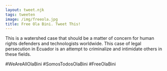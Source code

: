 ```yaml
---
layout: tweet.njk
tags: tweeten
image: /img/freeola.jpg
title: Free Ola Bini. Tweet This!
---
```

This is a watershed case that should be a matter of concern for human rights defenders and technologists worldwide. This case of legal persecution in Ecuador is an attempt to criminalize and intimidate others in these fields.

#WeAreAllOlaBini
#SomosTodosOlaBini
#FreeOlaBini
